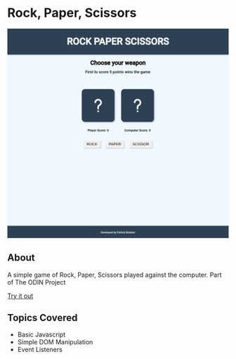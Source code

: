 # Rock, Paper, Scissors

![Image](UI.png)

## About

A simple game of Rock, Paper, Scissors played against the computer. Part of The ODIN Project

[Try it out](https://pbrebner.github.io/rock-paper-scissors-game/)

## Topics Covered

-   Basic Javascript
-   Simple DOM Manipulation
-   Event Listeners
